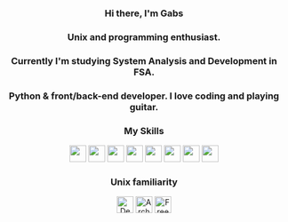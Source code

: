 <h3 align="center">Hi there, I'm Gabs</h3>
<h3 align="center">Unix and programming enthusiast.</h3>
<h3 align="center">Currently I'm studying System Analysis and Development in FSA.</h3>
<h3 align="center">Python & front/back-end developer. I love coding and playing guitar.</h3>
<div align="center">
    <h3 align="center">My Skills</h3>
    <img src="https://img.icons8.com/color/344/javascript--v1.png" width="30">
    <img src="https://img.icons8.com/color/344/python--v1.png" width="30">
    <img src="https://img.icons8.com/officexs/344/react.png" width="30">
    <img src="https://img.icons8.com/fluency/344/node-js.png" width="30">
    <img src="https://cdn-icons-png.flaticon.com/512/1216/1216733.png" width="30">
    <img src="https://cdn-icons-png.flaticon.com/512/732/732190.png" width="30">
    <img src="https://cdn-icons-png.flaticon.com/512/5968/5968363.png" width="30">
    <img src="https://cdn-icons-png.flaticon.com/512/919/919830.png" width="30">
    <h3 align="center">Unix familiarity</h3>
    <img src="https://cdn.icon-icons.com/icons2/2415/PNG/512/debian_plain_logo_icon_146565.png" width="30" alt="Debian">
    <img src="https://cdn.icon-icons.com/icons2/2699/PNG/512/archlinux_logo_icon_167835.png" width="30" alt="Arch Linux">
    <img src="https://cdn4.iconfinder.com/data/icons/logos-and-brands/512/137_Freebsd_logo_logos-256.png" width="30" alt="FreeBSD>
 
![Anurag's GitHub stats](https://github-readme-stats.vercel.app/api?username=theboygabs)

</div>
